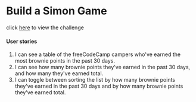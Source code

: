 # Build a Simon Game
click [here](https://www.freecodecamp.org/challenges/build-a-camper-leaderboard) to view the challenge

#### User stories
1. I can see a table of the freeCodeCamp campers who've earned the most brownie points in the past 30 days.
2. I can see how many brownie points they've earned in the past 30 days, and how many they've earned total.
3.  I can toggle between sorting the list by how many brownie points they've earned in the past 30 days and by how many brownie points they've earned total.
